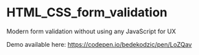 # HTML_CSS_form_validation
Modern form validation without using any JavaScript for UX

Demo available here:
https://codepen.io/bedekodzic/pen/LoZQav
